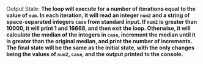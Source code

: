 Output State: **The loop will execute for a number of iterations equal to the value of `num`. In each iteration, it will read an integer `num2` and a string of space-separated integers `case` from standard input. If `num2` is greater than 10000, it will print 1 and 16668, and then exit the loop. Otherwise, it will calculate the median of the integers in `case`, increment the median until it is greater than the original median, and print the number of increments. The final state will be the same as the initial state, with the only changes being the values of `num2`, `case`, and the output printed to the console.**